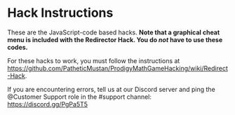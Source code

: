 # Hack Instructions

These are the JavaScript-code based hacks. <b>Note that a graphical cheat menu is included with the Redirector Hack. You do <i>not</i> have to use these codes.</b>

For these hacks to work, you must follow the instructions at https://github.com/PatheticMustan/ProdigyMathGameHacking/wiki/Redirect-Hack.

If you are encountering errors, tell us at our Discord server and ping the @Customer Support role in the #support channel: https://discord.gg/PgPa5T5
